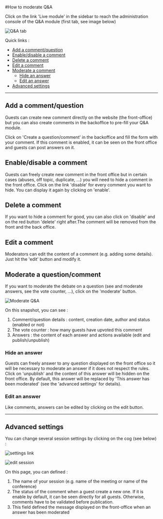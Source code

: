 #How to moderate Q&A

Click on the link 'Live module' in the sidebar to reach the administration console of the Q&A module (first tab, see image below)

![Q&A tab](https://raw.github.com/applidget/event-cms-documentation/master/images/moderators/qa_tab.png)

Quick links :
* [Add a comment/question](https://github.com/applidget/event-cms-documentation/blob/master/sections/moderators/q_and_a.md#-add-a-commentquestion)
* [Enable/disable a comment](https://github.com/applidget/event-cms-documentation/blob/master/sections/moderators/q_and_a.md#-enabledisable-a-comment)
* [Delete a comment](https://github.com/applidget/event-cms-documentation/blob/master/sections/moderators/q_and_a.md#-delete-a-comment)
* [Edit a comment](https://github.com/applidget/event-cms-documentation/blob/master/sections/moderators/q_and_a.md#-edit-a-comment)
* [Moderate a comment](https://github.com/applidget/event-cms-documentation/blob/master/sections/moderators/q_and_a.md#-moderate-a-questioncomment)
  * [Hide an answer](https://github.com/applidget/event-cms-documentation/blob/master/sections/moderators/q_and_a.md#-hide-an-answer)
  * [Edit an answer](https://github.com/applidget/event-cms-documentation/blob/master/sections/moderators/q_and_a.md#-edit-an-answer)
* [Advanced settings](https://github.com/applidget/event-cms-documentation/blob/master/sections/moderators/q_and_a.md#advanced-settings)
---

## Add a comment/question

Guests can create new comment directly on the website (the front-office) but you can also create comments in the backoffice to pre-fill your Q&A module.

Click on 'Create a question/comment' in the backoffice and fill the form with your comment. 
If this comment is enabled, it can be seen on the front office and guests can post answers on it.

## Enable/disable a comment

Guests can freely create new comment in the front office but in certain cases (abuses, off topic, duplicate, …) you will need to hide a comment in the front office.
Click on the link 'disable' for every comment you want to hide. You can display it again by clicking on 'enable'.

## Delete a comment

If you want to hide a comment for good, you can also click on 'disable' and on the red button 'delete' right after.The comment will be removed from the front and the back office.

## Edit a comment

Moderators can edit the content of a comment (e.g. adding some details). Just hit the 'edit' button and modify it.

## Moderate a question/comment

If you want to moderate the debate on a question (see and moderate answers, see the vote counter, …), click on the 'moderate' button.


![Moderate Q&A](https://raw.github.com/applidget/event-cms-documentation/master/images/moderators/qa_moderate_backoffice.png)

On this snapshot, you can see : 

1. Comment/question details : content, creation date, author and status (enabled or not)
2. The vote counter : how many guests have upvoted this comment
3. Answers : the content of each answer and actions available (edit and publish/unpublish)

### Hide an answer

Guests can freely answer to any question displayed on the front office so it will be necessary to moderate an answer if it does not respect the rules. Click on 'unpublish' and the content of this answer will be hidden on the front office. By default, this answer will be replaced by 'This answer has been moderated' (see the 'advanced settings' for details).

### Edit an answer

Like comments, answers can be edited by clicking on the edit button.


---

## Advanced settings

You can change several session settings by clicking on the cog (see below) :

![settings link](https://raw.github.com/applidget/event-cms-documentation/master/images/moderators/settings_link.png)

![edit session](https://raw.github.com/applidget/event-cms-documentation/master/images/moderators/edit_session.png)

On this page, you can defined :

1. The name of your session (e.g. name of the meeting or name of the conference)
2. The status of the comment when a guest create a new one. If it is enable by default, it can be seen directly for all guests. Otherwise, comments have to be validated before publication.
3. This field defined the message displayed on the front-office when an answer has been moderated



